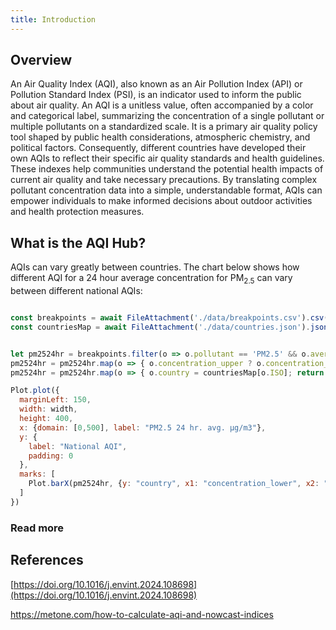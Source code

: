 ```yaml
---
title: Introduction
---
```


## Overview

An Air Quality Index (AQI), also known as an Air Pollution Index (API) or Pollution Standard Index (PSI), is an indicator used to inform the public about air quality. An AQI is a unitless value, often accompanied by a color and categorical label, summarizing the concentration of a single pollutant or multiple pollutants on a standardized scale. It is a primary air quality policy tool shaped by public health considerations, atmospheric chemistry, and political factors. Consequently, different countries have developed their own AQIs to reflect their specific air quality standards and health guidelines. These indexes help communities understand the potential health impacts of current air quality and take necessary precautions. By translating complex pollutant concentration data into a simple, understandable format, AQIs can empower individuals to make informed decisions about outdoor activities and health protection measures.

## What is the AQI Hub?

AQIs can vary greatly between countries. The chart below shows how different AQI for a 24 hour average concentration for PM<sub>2.5</sub> can vary between different national AQIs:

```js

const breakpoints = await FileAttachment('./data/breakpoints.csv').csv({typed: true});
const countriesMap = await FileAttachment('./data/countries.json').json();
```


```js

let pm2524hr = breakpoints.filter(o => o.pollutant == 'PM2.5' && o.averaging_period == '24');
pm2524hr = pm2524hr.map(o => { o.concentration_upper ? o.concentration_upper : o.concentration_upper = 500; return o})
pm2524hr = pm2524hr.map(o => { o.country = countriesMap[o.ISO]; return o})

```

```js
Plot.plot({
  marginLeft: 150,
  width: width,
  height: 400,
  x: {domain: [0,500], label: "PM2.5 24 hr. avg. µg/m3"},
  y: {
    label: "National AQI",
    padding: 0
  },
  marks: [
    Plot.barX(pm2524hr, {y: "country", x1: "concentration_lower", x2: "concentration_upper", fill: "hex"}),
  ]
})
```

### Read more


## References

[https://doi.org/10.1016/j.envint.2024.108698](https://doi.org/10.1016/j.envint.2024.108698)

https://metone.com/how-to-calculate-aqi-and-nowcast-indices
